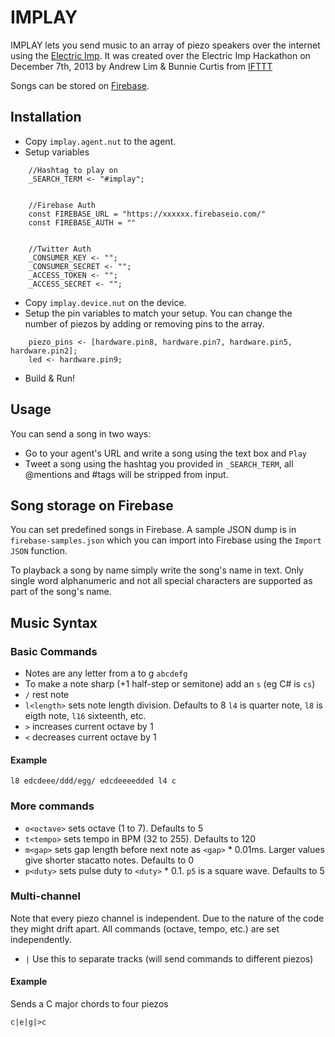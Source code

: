 # IMPLAY

IMPLAY lets you send music to an array of piezo speakers over the internet
using the [Electric Imp](http://electricimp.com).  It was created over the
Electric Imp Hackathon on December 7th, 2013 by Andrew Lim & Bunnie Curtis
from [IFTTT](http://ifttt.com)

Songs can be stored on [Firebase](https://www.firebase.com).

## Installation

* Copy `implay.agent.nut` to the agent.
* Setup variables

```
    //Hashtag to play on
    _SEARCH_TERM <- "#implay";
    

    //Firebase Auth
    const FIREBASE_URL = "https://xxxxxx.firebaseio.com/"
    const FIREBASE_AUTH = ""


    //Twitter Auth
    _CONSUMER_KEY <- "";
    _CONSUMER_SECRET <- "";
    _ACCESS_TOKEN <- "";
    _ACCESS_SECRET <- "";
```

* Copy `implay.device.nut` on the device.
* Setup the pin variables to match your setup.
   You can change the number of piezos by adding or removing pins to the array.

```
    piezo_pins <- [hardware.pin8, hardware.pin7, hardware.pin5, hardware.pin2];
    led <- hardware.pin9;
```


* Build & Run!

## Usage

You can send a song in two ways:

* Go to your agent's URL and write a song using the text box and `Play`
* Tweet a song using the hashtag you provided in `_SEARCH_TERM`,
   all @mentions and #tags will be stripped from input.

## Song storage on Firebase

You can set predefined songs in Firebase.  A sample JSON dump is in 
`firebase-samples.json` which you can import into Firebase using the
`Import JSON` function.

To playback a song by name simply write the song's name in text.
Only single word alphanumeric and not all special characters are supported
as part of the song's name.

## Music Syntax

### Basic Commands

* Notes are any letter from a to g `abcdefg`
* To make a note sharp (+1 half-step or semitone) add an `s` (eg C# is `cs`)
* `/` rest note
* `l<length>` sets note length division. Defaults to 8
  `l4` is quarter note, `l8` is eigth note, `l16` sixteenth, etc.
* `>` increases current octave by 1
* `<` decreases current octave by 1

#### Example

`l8 edcdeee/ddd/egg/ edcdeeeedded l4 c`

### More commands

* `o<octave>` sets octave (1 to 7). Defaults to 5
* `t<tempo>` sets tempo in BPM (32 to 255). Defaults to 120
* `m<gap>` sets gap length before next note as `<gap>` * 0.01ms.
  Larger values give shorter stacatto notes. Defaults to 0
* `p<duty>` sets pulse duty to `<duty>` * 0.1.
  `p5` is a square wave. Defaults to 5

### Multi-channel

Note that every piezo channel is independent.  Due to the
nature of the code they might drift apart. All commands
(octave, tempo, etc.) are set independently.

* `|` Use this to separate tracks (will send commands to different piezos)

#### Example

Sends a C major chords to four piezos

`c|e|g|>c`
